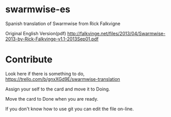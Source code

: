 swarmwise-es
============

Spanish translation of Swarmwise from Rick Falkvigne

Original English Version(pdf)
http://falkvinge.net/files/2013/04/Swarmwise-2013-by-Rick-Falkvinge-v1.1-2013Sep01.pdf

Contribute
==========

Look here if there is something to do, https://trello.com/b/gnxXGd9E/swarmwise-translation

Assign your self to the card and move it to Doing.

Move the card to Done when you are ready.

If you don't know how to use git you can edit the file on-line.
